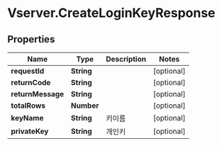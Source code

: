 # Vserver.CreateLoginKeyResponse

## Properties
Name | Type | Description | Notes
------------ | ------------- | ------------- | -------------
**requestId** | **String** |  | [optional] 
**returnCode** | **String** |  | [optional] 
**returnMessage** | **String** |  | [optional] 
**totalRows** | **Number** |  | [optional] 
**keyName** | **String** | 키이름 | [optional] 
**privateKey** | **String** | 개인키 | [optional] 


